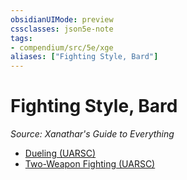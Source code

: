 ```yaml
---
obsidianUIMode: preview
cssclasses: json5e-note
tags:
- compendium/src/5e/xge
aliases: ["Fighting Style, Bard"]
---
```

# Fighting Style, Bard
*Source: Xanathar's Guide to Everything* 

- [Dueling (UARSC)](/compendium/optional-features/dueling.md)
- [Two-Weapon Fighting (UARSC)](/compendium/optional-features/two-weapon-fighting.md)